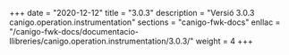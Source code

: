 +++
date        = "2020-12-12"
title       = "3.0.3"
description = "Versió 3.0.3 canigo.operation.instrumentation"
sections    = "canigo-fwk-docs"
enllac		= "/canigo-fwk-docs/documentacio-llibreries/canigo.operation.instrumentation/3.0.3/"
weight		= 4
+++
